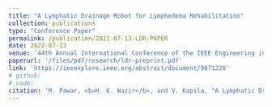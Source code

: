 ```yaml
---
title: "A Lymphatic Drainage Robot for Lymphedema Rehabilitation"
collection: publications
type: "Conference Paper"
permalink: /publication/2022-07-13-LDR-PAPER
date: 2022-07-13
venue: '44th Annual International Conference of the IEEE Engineering in Medicine & Biology Society (EMBC)'
paperurl: '/files/pdf/research/ldr-preprint.pdf'
link: 'https://ieeexplore.ieee.org/abstract/document/9871226'
# github:
# code:
citation: 'M. Pawar, <b>H. K. Wazir</b>, and V. Kapila, "A Lymphatic Drainage Robot for Lymphedema Rehabilitation," in IEEE Engineering in Medicine & Biology Society (EMBC), 2022, pp. 2598-2601, doi: 10.1109/EMBC48229.2022.9871226'
---
```

